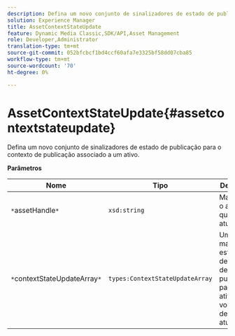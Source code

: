 ```yaml
---
description: Defina um novo conjunto de sinalizadores de estado de publicação para o contexto de publicação associado a um ativo.
solution: Experience Manager
title: AssetContextStateUpdate
feature: Dynamic Media Classic,SDK/API,Asset Management
role: Developer,Administrator
translation-type: tm+mt
source-git-commit: 052bfcbcf1bd4ccf60afa7e3325bf58dd07cba85
workflow-type: tm+mt
source-wordcount: '70'
ht-degree: 0%

---
```



# AssetContextStateUpdate{#assetcontextstateupdate}

Defina um novo conjunto de sinalizadores de estado de publicação para o contexto de publicação associado a um ativo.

**Parâmetros**

| Nome | Tipo | Descrição |
|---|---|---|
| `*`assetHandle`*` | `xsd:string` | Manipule o ativo que deseja atualizar. |
| `*`contextStateUpdateArray`*` | `types:ContextStateUpdateArray` | Uma matriz de estados de contato de publicação para o ativo que você deseja atualizar. |

